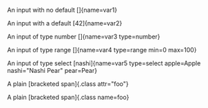 An input with no default []{name=var1}

An input with a default [42]{name=var2}

An input of type number []{name=var3 type=number}

An input of type range []{name=var4 type=range min=0 max=100}

An input of type select [nashi]{name=var5 type=select apple=Apple nashi="Nashi Pear" pear=Pear}

A plain [bracketed span]{.class attr="foo"}

A plain [bracketed span]{.class name=foo}
